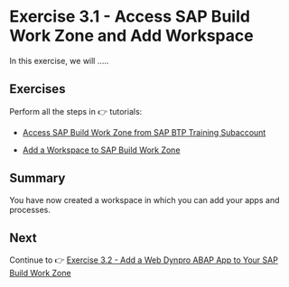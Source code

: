 # Exercise 3.1 - Access SAP Build Work Zone and Add Workspace

In this exercise, we will .....


## Exercises

Perform all the steps in 👉 tutorials: 

- [Access SAP Build Work Zone from SAP BTP Training Subaccount](https://developers.sap.com/tutorials/workzone-workshop1-access.html)

- [Add a Workspace to SAP Build Work Zone](https://developers.sap.com/tutorials/workzone-build-2-workspace.html)


## Summary

You have now created a workspace in which you can add your apps and processes.


## Next

Continue to 👉 [Exercise 3.2 - Add a Web Dynpro ABAP App to Your SAP Build Work Zone](/exercises/ex3-SAP-Build-Work-Zone/ex3.2/README.md)
